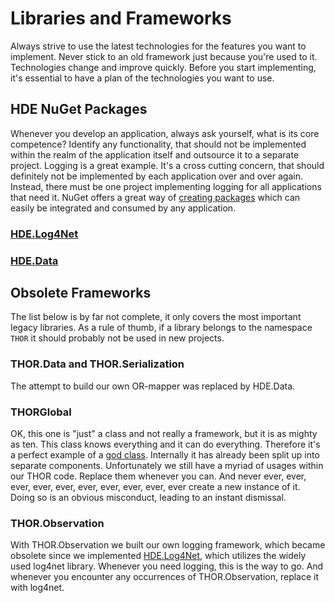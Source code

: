 # Libraries and Frameworks

Always strive to use the latest technologies for the features you want to implement. Never stick to an old framework just because you're used to it. Technologies change and improve quickly. Before you start implementing, it's essential to have a plan of the technologies you want to use.

## HDE NuGet Packages

Whenever you develop an application, always ask yourself, what is its core competence? Identify any functionality, that should not be implemented within the realm of the application itself and outsource it to a separate project. Logging is a great example. It's a cross cutting concern, that should definitely not be implemented by each application over and over again. Instead, there must be one project implementing logging for all applications that need it. NuGet offers a great way of [creating packages](../howtos/CreateNugetPackages.md) which can easily be integrated and consumed by any application.

### [HDE.Log4Net](https://hdetfs.visualstudio.com/DefaultCollection/_git/Components?path=%2FHDE.Log4Net%2FReadme.md&version=GBmaster&_a=contents)

### [HDE.Data](https://hdetfs.visualstudio.com/DefaultCollection/_git/Components?path=%2FHDE.Data%2FReadme.md&version=GBmaster&_a=contents)

## Obsolete Frameworks

The list below is by far not complete, it only covers the most important legacy libraries. As a rule of thumb, if a library belongs to the namespace `THOR` it should probably not be used in new projects.

### THOR.Data and THOR.Serialization

The attempt to build our own OR-mapper was replaced by HDE.Data.

### THORGlobal

OK, this one is "just" a class and not really a framework, but it is as mighty as ten. This class knows everything and it can do everything. Therefore it's a perfect example of a [god class](https://en.wikipedia.org/wiki/God_object). Internally it has already been split up into separate components. Unfortunately we still have a myriad of usages within our THOR code. Replace them whenever you can. And never ever, ever, ever, ever, ever, ever, ever, ever, ever, ever create a new instance of it. Doing so is an obvious misconduct, leading to an instant dismissal.

### THOR.Observation

With THOR.Observation we built our own logging framework, which became obsolete since we implemented [HDE.Log4Net](../howtos/HdeLog4Net.md), which utilizes the widely used log4net library. Whenever you need logging, this is the way to go. And whenever you encounter any occurrences of THOR.Observation, replace it with log4net.
